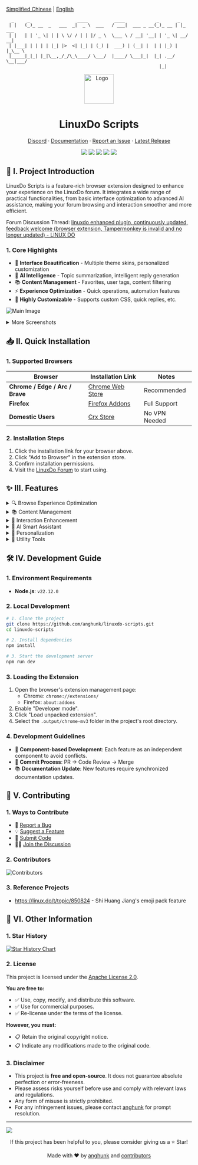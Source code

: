 [Simplified Chinese](README.md) | [English](README_EN.md)

```
  _     _                  ____          ____            _       _       
 | |   (_)_ __  _   ___  _|  _ \  ___   / ___|  ___ _ __(_)_ __ | |_ ___ 
 | |   | | '_ \| | | \ \/ / | | |/ _ \  \___ \ / __| '__| | '_ \| __/ __|
 | |___| | | | | |_| |>  <| |_| | (_) |  ___) | (__| |  | | |_) | |_\__ \
 |_____|_|_| |_|\__,_/_/\_\____/ \___/  |____/ \___|_|  |_| .__/ \__|___/
                                                          |_|            
```

<div align="center">
  <a href="https://github.com/anghunk/linuxdo-scripts">
    <img src="https://github.com/anghunk/linuxdo-scripts/blob/main/public/icon/128.png?raw=true" alt="Logo" width="80" height="80">
  </a>

  <h1>LinuxDo Scripts</h1>

  <p>
    <a href="https://discord.gg/n2pErsD7Kg">Discord</a>
    ·
    <a href="https://linuxdo-scripts.zishu.me">Documentation</a>
    ·
    <a href="https://github.com/anghunk/linuxdo-scripts/issues/new/choose">Report an Issue</a>
    ·
    <a href="https://github.com/anghunk/linuxdo-scripts/releases/latest">Latest Release</a>
  </p>

  <p>
    <img src="https://img.shields.io/github/v/release/anghunk/linuxdo-scripts?logo=github&label=Version">
    <img src="https://img.shields.io/github/stars/anghunk/linuxdo-scripts?logo=github&style=flat&label=Stars">
    <img src="https://img.shields.io/chrome-web-store/users/fbgblmjbeebanackldpbmpacppflgmlj?style=flat&logo=googlechrome&label=ChromeWebStore">
    <img src="https://img.shields.io/badge/License-Apache%202.0-blue?logo=apache">
    <img src="https://img.shields.io/github/last-commit/anghunk/linuxdo-scripts?logo=github&label=Last Commit">
  </p>
</div>

## 📖 I. Project Introduction

LinuxDo Scripts is a feature-rich browser extension designed to enhance your experience on the LinuxDo forum. It integrates a wide range of practical functionalities, from basic interface optimization to advanced AI assistance, making your forum browsing and interaction smoother and more efficient.

Forum Discussion Thread: [linuxdo enhanced plugin, continuously updated, feedback welcome (browser extension, Tampermonkey is invalid and no longer updated) - LINUX DO](https://linux.do/t/topic/170951)

### 1. Core Highlights
- 🎨 **Interface Beautification** - Multiple theme skins, personalized customization
- 🤖 **AI Intelligence** - Topic summarization, intelligent reply generation
- 📚 **Content Management** - Favorites, user tags, content filtering
- ⚡ **Experience Optimization** - Quick operations, automation features
- 🔧 **Highly Customizable** - Supports custom CSS, quick replies, etc.

![Main Image](https://github.com/user-attachments/assets/1b0039de-3f3e-420b-9a91-6bc651e8c8e5)

<details>
<summary>More Screenshots</summary>
  
![Usage](https://github.com/user-attachments/assets/514b92b7-deb3-4eee-80cd-c2203f4661b8)
![Favorites Enhancement](https://github.com/user-attachments/assets/0523929c-c825-40b8-817e-1f9ea06a01ea)
![Share Post](https://github.com/user-attachments/assets/07728ccc-4032-431d-bf70-e32b7a8e2289)

</details>

## 📥 II. Quick Installation

### 1. Supported Browsers

| Browser                          | Installation Link                                                                                     | Notes     |
| -------------------------------- | --------------------------------------------------------------------------------------------- | -------- |
| **Chrome / Edge / Arc / Brave** | [Chrome Web Store](https://chromewebstore.google.com/detail/fbgblmjbeebanackldpbmpacppflgmlj) | Recommended     |
| **Firefox**                     | [Firefox Addons](https://addons.mozilla.org/zh-CN/firefox/addon/linux_do-scripts/)            | Full Support |
| **Domestic Users**                    | [Crx Store](https://www.crxsoso.com/webstore/detail/fbgblmjbeebanackldpbmpacppflgmlj)          | No VPN Needed |

### 2. Installation Steps
1. Click the installation link for your browser above.
2. Click "Add to Browser" in the extension store.
3. Confirm installation permissions.
4. Visit the [LinuxDo Forum](https://linux.do) to start using.

## ✨ III. Features

<details>
<summary>🔍 Browse Experience Optimization</summary>

- ⏰ Display creation time in the topic list
- 🏢 Show floor count and original poster identifier
- 🆕 Open topics in a new tab
- 👀 Directly preview details and comments in the topic list
- 📝 Optimize display of mixed Chinese and English text
- 🖼️ Optimize signature image display to prevent corruption
- 🌙 Automatically switch to dark mode
- 📱 Optimize for ultra-wide displays

</details>

<details>
<summary>📚 Content Management</summary>

- ⭐ Comprehensive favorites functionality
- 🏷️ User tagging system
- 🚫 Force block topics from specified users
- 👑 Toggle "Show Original Poster Only"
- 🔍 Keyword and tag filtering
- 📅 Block old posts by time

</details>

<details>
<summary>💬 Interaction Enhancement</summary>

- ⚡ Quick topic replies (supports custom templates)
- 😊 Optimize reply box emojis
- 📊 Query user level information
- 👍 Quick like button
- 🔄 Automatically expand replies

</details>

<details>
<summary>🤖 AI Smart Assistant</summary>

- 📋 AI topic summarization
- 💡 Intelligent reply generation
- 🤝 AI-assisted posting
- 🎯 Intelligent content analysis

</details>

<details>
<summary>🎨 Personalization</summary>

- 🎭 Multiple forum theme skins
- 😀 Switch forum emoji styles
- 🎨 Support for custom CSS styles
- ☁️ Cloud synchronization of settings
- 🖼️ Customize forum Logo
- 📑 Customize tab icons and titles

</details>

<details>
<summary>🔧 Utility Tools</summary>

- 📸 Convert topics to image shares
- 📄 Export forum articles
- ⬆️ Scroll to top / Jump to first post
- 🔕 Quickly mute posts
- 🎯 View your own reply floor

</details>


## 🛠️ IV. Development Guide

### 1. Environment Requirements
- **Node.js**: `v22.12.0`

### 2. Local Development

```bash
# 1. Clone the project
git clone https://github.com/anghunk/linuxdo-scripts.git
cd linuxdo-scripts

# 2. Install dependencies
npm install

# 3. Start the development server
npm run dev
```

### 3. Loading the Extension
1. Open the browser's extension management page:
   - Chrome: `chrome://extensions/`
   - Firefox: `about:addons`
2. Enable "Developer mode".
3. Click "Load unpacked extension".
4. Select the `.output/chrome-mv3` folder in the project's root directory.

### 4. Development Guidelines
- 🧩 **Component-based Development**: Each feature as an independent component to avoid conflicts.
- 🔄 **Commit Process**: PR → Code Review → Merge
- 📚 **Documentation Update**: New features require synchronized documentation updates.

## 🤝 V. Contributing

### 1. Ways to Contribute
- 🐛 [Report a Bug](https://github.com/anghunk/linuxdo-scripts/issues/new?template=bug_report.yml)
- 💡 [Suggest a Feature](https://github.com/anghunk/linuxdo-scripts/issues/new?template=feature_report.yml)
- 🔧 [Submit Code](https://github.com/anghunk/linuxdo-scripts/pulls)
- 🙍‍♂️ [Join the Discussion](https://discord.gg/n2pErsD7Kg)

### 2. Contributors
![Contributors](https://contrib.rocks/image?repo=anghunk/linuxdo-scripts)

### 3. Reference Projects

- https://linux.do/t/topic/850824 - Shi Huang Jiang's emoji pack feature

## 📄 VI. Other Information

### 1. Star History

[![Star History Chart](https://api.star-history.com/svg?repos=anghunk/linuxdo-scripts&type=Timeline)](https://www.star-history.com/#anghunk/linuxdo-scripts&Timeline)

### 2. License

This project is licensed under the [Apache License 2.0](https://github.com/anghunk/linuxdo-scripts/blob/main/LICENSE).

**You are free to:**
- ✅ Use, copy, modify, and distribute this software.
- ✅ Use for commercial purposes.
- ✅ Re-license under the terms of the license.

**However, you must:**
- 📋 Retain the original copyright notice.
- 📋 Indicate any modifications made to the original code.

### 3. Disclaimer

- This project is **free and open-source**. It does not guarantee absolute perfection or error-freeness.
- Please assess risks yourself before use and comply with relevant laws and regulations.
- Any form of misuse is strictly prohibited.
- For any infringement issues, please contact [anghunk](https://github.com/anghunk) for prompt resolution.

---

![](https://invidget.wdh.app/n2pErsD7Kg)

<div align="center">
  <p>If this project has been helpful to you, please consider giving us a ⭐ Star!</p>
  <p>Made with ❤️ by <a href="https://github.com/anghunk">anghunk</a> and <a href="https://github.com/anghunk/linuxdo-scripts/graphs/contributors">contributors</a></p>
</div>
